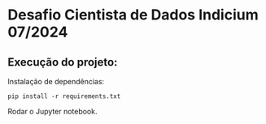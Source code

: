 # Desafio Cientista de Dados Indicium 07/2024
## Execução do projeto:

Instalação de dependências:
```
pip install -r requirements.txt
```

Rodar o Jupyter notebook.


